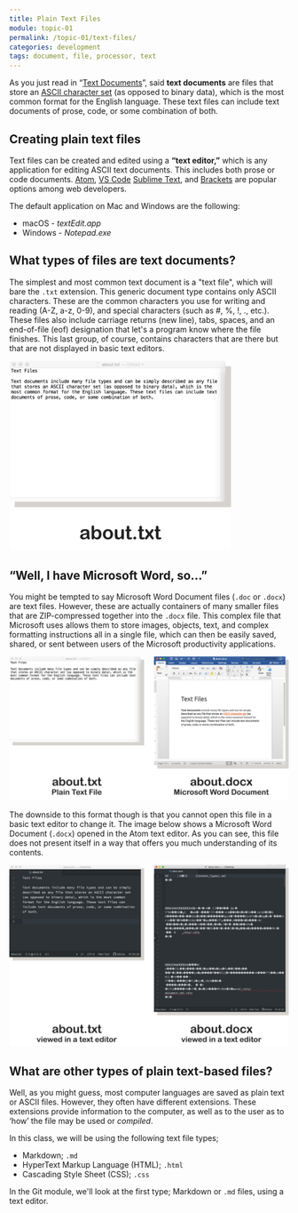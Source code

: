 ```yaml
---
title: Plain Text Files
module: topic-01
permalink: /topic-01/text-files/
categories: development
tags: document, file, processor, text
---
```


<div class="divider-heading"></div>


As you just read in “<a href="../web-files-text">Text Documents</a>”, said **text documents** are files that store an [ASCII character set](https://en.wikipedia.org/wiki/ASCII) (as opposed to binary data), which is the most common format for the English language. These text files can include text documents of prose, code, or some combination of both.


## Creating plain text files
Text files can be created and edited using a **“text editor,”** which is any application for editing ASCII text documents. This includes both prose or code documents. <a href="https://atom.io/" target="_blank">Atom</a>, <a href="https://code.visualstudio.com/download">VS Code</a> <a href="https://www.sublimetext.com/" target="_blank">Sublime Text</a>, and <a href="http://brackets.io/" target="_blank">Brackets</a> are popular options among web developers.

The default application on Mac and Windows are the following:

- macOS - _textEdit.app_
- Windows - _Notepad.exe_


## What types of files are text documents?
The simplest and most common text document is a "text file", which will bare the `.txt` extension. This generic document type contains only ASCII characters. These are the common characters you use for writing and reading (A-Z, a-z, 0-9), and special characters (such as #, %, !, ., etc.). These files also include carriage returns (new line), tabs, spaces, and an end-of-file (eof) designation that let's a program know where the file finishes. This last group, of course, contains characters that are there but that are not displayed in basic text editors.

<img src="../img/txt-file.png" alt="A .txt file open in textEdit.app" title="A .txt File" style="width: 400px;" />


<div class="divider-pg"></div>


## “Well, I have Microsoft Word, so...”

You might be tempted to say Microsoft Word Document files (`.doc` or `.docx`) are text files. However, these are actually containers of many smaller files that are ZIP-compressed together into the `.docx` file. This complex file that Microsoft uses allows them to store images, objects, text, and complex formatting instructions all in a single file, which can then be easily saved, shared, or sent between users of the Microsoft productivity applications.

<img src="../img/txt-vs-word-files.jpg" alt="A .docx file loaded into a simple text editor" title="A .docx file viewed in Atom" />

The downside to this format though is that you cannot open this file in a basic text editor to change it. The image below shows a Microsoft Word Document (`.docx`) opened in the Atom text editor. As you can see, this file does not present itself in a way that offers you much understanding of its contents.

<img src="../img/txt-vs-word-files-atom.jpg" alt="A .docx file loaded into a simple text editor" title="A .docx file viewed in Atom" />


<div class="divider-pg"></div>


## What are other types of plain text-based files?

Well, as you might guess, most computer languages are saved as plain text or ASCII files. However, they often have different extensions. These extensions provide information to the computer, as well as to the user as to ‘how’ the file may be used or _compiled_.

In this class, we will be using the following text file types;

- Markdown; `.md`
- HyperText Markup Language (HTML); `.html`
- Cascading Style Sheet (CSS); `.css`

In the Git module, we'll look at the first type; Markdown or `.md` files, using a text editor.
